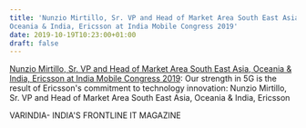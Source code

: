 ```yaml
---
title: 'Nunzio Mirtillo, Sr. VP and Head of Market Area South East Asia,
Oceania & India, Ericsson at India Mobile Congress 2019'
date: 2019-10-19T10:23:00+01:00
draft: false
---
```


[Nunzio Mirtillo, Sr. VP and Head of Market Area South East Asia, Oceania & India, Ericsson at India Mobile Congress 2019](https://varindia.com/vedio/nunzio-mirtillo-sr-vp-and-head-of-market-area-south-east-asia-oceania--india-ericsson-at-india-mobile-congress-2019#.XarWCmjEhCA.blogger): Our strength in 5G is the result of Ericsson's commitment to technology innovation: Nunzio Mirtillo, Sr. VP and Head of Market Area South East Asia, Oceania & India, Ericsson  
  
VARINDIA- INDIA'S FRONTLINE IT MAGAZINE